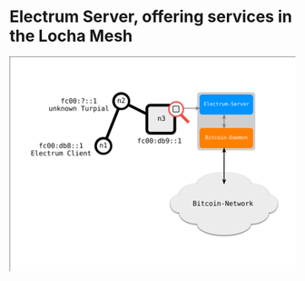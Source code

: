 # Electrum Server, offering services in the Locha Mesh

![Electrum Demo](../../pics/demo_electrum.svg)
